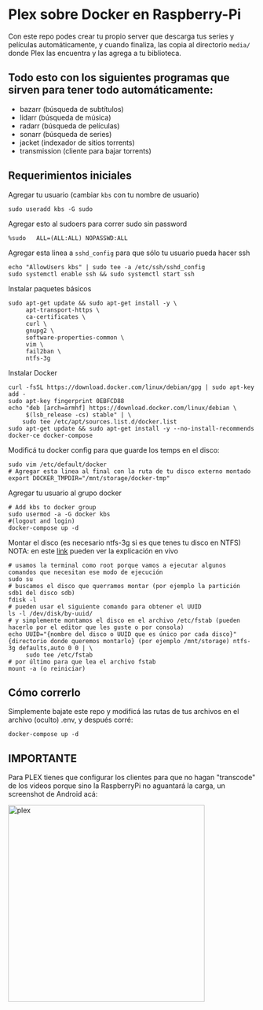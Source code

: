 # Plex sobre Docker en Raspberry-Pi

Con este repo podes crear tu propio server que descarga tus series y películas automáticamente, y cuando finaliza, las copia al directorio `media/` donde Plex las encuentra y las agrega a tu biblioteca.

## Todo esto con los siguientes programas que sirven para tener todo automáticamente:

- bazarr (búsqueda de subtítulos)
- lidarr (búsqueda de música)
- radarr (búsqueda de películas)
- sonarr (búsqueda de series)
- jacket (indexador de sitios torrents)
- transmission (cliente para bajar torrents)

## Requerimientos iniciales

Agregar tu usuario (cambiar `kbs` con tu nombre de usuario)

```
sudo useradd kbs -G sudo
```

Agregar esto al sudoers para correr sudo sin password

```
%sudo   ALL=(ALL:ALL) NOPASSWD:ALL
```

Agregar esta linea a `sshd_config` para que sólo tu usuario pueda hacer ssh

```
echo "AllowUsers kbs" | sudo tee -a /etc/ssh/sshd_config
sudo systemctl enable ssh && sudo systemctl start ssh
```

Instalar paquetes básicos

```
sudo apt-get update && sudo apt-get install -y \
     apt-transport-https \
     ca-certificates \
     curl \
     gnupg2 \
     software-properties-common \
     vim \
     fail2ban \
     ntfs-3g
```

Instalar Docker

```
curl -fsSL https://download.docker.com/linux/debian/gpg | sudo apt-key add -
sudo apt-key fingerprint 0EBFCD88
echo "deb [arch=armhf] https://download.docker.com/linux/debian \
     $(lsb_release -cs) stable" | \
    sudo tee /etc/apt/sources.list.d/docker.list
sudo apt-get update && sudo apt-get install -y --no-install-recommends docker-ce docker-compose
```

Modificá tu docker config para que guarde los temps en el disco:

```
sudo vim /etc/default/docker
# Agregar esta linea al final con la ruta de tu disco externo montado
export DOCKER_TMPDIR="/mnt/storage/docker-tmp"
```

Agregar tu usuario al grupo docker 

```
# Add kbs to docker group
sudo usermod -a -G docker kbs
#(logout and login)
docker-compose up -d
```

Montar el disco (es necesario ntfs-3g si es que tenes tu disco en NTFS)
NOTA: en este [link](https://youtu.be/OYAnrmbpHeQ?t=5543) pueden ver la explicación en vivo

```
# usamos la terminal como root porque vamos a ejecutar algunos comandos que necesitan ese modo de ejecución
sudo su
# buscamos el disco que querramos montar (por ejemplo la partición sdb1 del disco sdb)
fdisk -l
# pueden usar el siguiente comando para obtener el UUID
ls -l /dev/disk/by-uuid/
# y simplemente montamos el disco en el archivo /etc/fstab (pueden hacerlo por el editor que les guste o por consola)
echo UUID="{nombre del disco o UUID que es único por cada disco}" {directorio donde queremos montarlo} (por ejemplo /mnt/storage) ntfs-3g defaults,auto 0 0 | \
     sudo tee /etc/fstab
# por último para que lea el archivo fstab
mount -a (o reiniciar)
```

## Cómo correrlo

Simplemente bajate este repo y modificá las rutas de tus archivos en el archivo (oculto) .env, y después corré:

`docker-compose up -d`

## IMPORTANTE

Para PLEX tienes que configurar los clientes para que no hagan "transcode" de los videos porque sino la RaspberryPi no aguantará la carga, un screenshot de Android acá:

<img src="https://i.imgur.com/F3kZ9Vh.png" alt="plex" width="400"/>